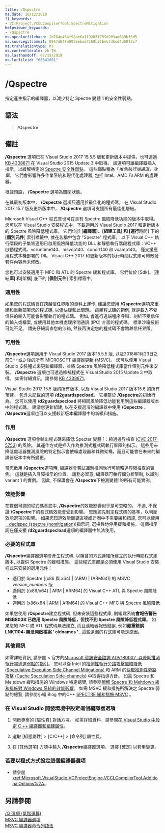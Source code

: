 ```yaml
---
title: /Qspectre
ms.date: 10/12/2018
f1_keywords:
- VC.Project.VCCLCompilerTool.SpectreMitigation
helpviewer_keywords:
- /Qspectre
ms.openlocfilehash: 2b784e464f98ae6a1f9285f799d903ae689bf6d5
ms.sourcegitcommit: 0867d648e0955ebad7260b5fbebfd6cd4d58f3c7
ms.translationtype: MT
ms.contentlocale: zh-TW
ms.lasthandoff: 07/19/2019
ms.locfileid: "68341001"
---
```

# <a name="qspectre"></a>/Qspectre

指定產生指示的編譯器，以減少特定 Spectre 變體 1 的安全性弱點。

## <a name="syntax"></a>語法

> **/Qspectre**

## <a name="remarks"></a>備註

**/Qspectre** 選項已在 Visual Studio 2017 15.5.5 版和更新版本中提供，也可透過 [KB 4338871](https://support.microsoft.com/help/4338871/visual-studio-2015-update-3-spectre-variant-1-toolset-qspectre) 在 Visual Studio 2015 Update 3 中取得。 該選項可讓編譯器插入指示，以緩解特定的 [Spectre 安全性弱點](https://spectreattack.com/spectre.pdf)。 這些弱點稱為「*推測執行端通道」攻擊*。 它們會影響許多作業系統和現代化處理器, 包括 Intel、AMD 和 ARM 的處理器。

根據預設， **/Qspectre** 選項為關閉狀態。

在其最初版本中， **/Qspectre** 選項只適用於最佳化的程式碼。 在 Visual Studio 2017 15.7 版及更新版本中， **/Qspectre** 選項可支援所有最佳化層級。

Microsoft Visual C++ 程式庫也可在具有 Spectre 風險降低功能的版本中取得。 您可以在 Visual Studio 安裝程式中，下載適用於 Visual Studio 2017 和更新版本的 Spectre 風險降低程式庫。 它們位於 [**編譯器]、[組建工具] 和 [運行**時間] 下的 [**個別元件**] 索引標籤中, 並在名稱中包含 "Spectre" 程式庫。 以下 Visual C++ 執行階段的子集皆適用已啟用風險降低功能的 DLL 和靜態執行階段程式庫：VC++ 啟動程式碼、vcruntime140、msvcp140、concrt140 和 vcamp140。 僅支援應用程式本機部署的 Dll。 Visual C++ 2017 和更新版本的執行時間程式庫可轉散發套件內容尚未修改。

您也可以安裝適用于 MFC 和 ATL 的 Spectre 緩和程式庫。 它們位於 [Sdk]、[連結**庫] 和**[架構] 底下的 [**個別元件**] 索引標籤中。

### <a name="applicability"></a>適用性

如果您的程式碼會在跨越信任界限的資料上運作, 建議您使用 **/Qspectre**選項來重建和重新部署您的程式碼, 以儘快緩和此問題。 這類程式碼的範例, 就是載入不受信任的輸入可能會影響執行的程式碼。 例如, 會進行遠端程序呼叫、剖析不受信任的輸入或檔案, 或使用其他本機處理序間通訊 (IPC) 介面的程式碼。 標準沙箱技術可能不足。 請先仔細調查您的沙箱, 然後再決定您的程式碼不會跨越信任界限。

### <a name="availability"></a>可用性

**/Qspectre**選項適用于 Visual Studio 2017 版本15.5.5 版, 以及2018年1月23日之前C++或之後的所有 MICROSOFT 編譯器更新 (MSVC)。 您可以使用 Visual Studio 安裝程式來更新編譯器，並將 Spectre 風險降低程式庫當作個別元件來安裝。 **/Qspectre** 選項也可透過修補程式在 Visual Studio 2015 Update 3 中取得。 如需詳細資訊，請參閱 [KB 4338871](https://support.microsoft.com/help/4338871)。

Visual Studio 2017 15.5 版的所有版本, 以及 Visual Studio 2017 版本15.6 的所有預覽。 包含未記載的選項 **/d2guardspecload**。 它相當於 **/Qspectre**的初始行為。 您可以使用 **/d2guardspecload** 將相同風險降低功能套用到這些編譯器版本中的程式碼。 建議您更新組建, 以在支援選項的編譯器中使用 **/Qspectre** 。 **/Qspectre**選項也可以支援較新版本編譯器中的新緩和措施。

### <a name="effect"></a>作用

**/Qspectre** 選項會輸出程式碼來降低 Specter 變體 1：繞過邊界檢查 ([CVE 2017-5753](https://nvd.nist.gov/vuln/detail/CVE-2017-5753)) 的風險。 其運作方式是插入作為推測式程式碼執行屏障的指示。 這些用來降低處理器推測風險的特定指示會依賴處理器和其微架構，而且可能會在未來的編譯器版本中有所變更。

當您啟用 **/Qspectre**選項時, 編譯器會嘗試識別推測執行可能略過界限檢查的實例。 這就是插入屏障指示的位置。 請務必留意, 編譯器可執行檔分析限制, 以識別 variant 1 的實例。 因此, 不保證會在 **/Qspectre**下檢測變體1的所有可能實例。

### <a name="performance-impact"></a>效能影響

在數個可調的程式碼基底中, **/Qspectre**的效能影響似乎是可忽略的。 不過, 不保證 **/Qspectre**下的程式碼效能會受到影響。 您應該先制定程式碼的基準，以判斷效能選項的影響。 如果您知道效能關鍵區塊或迴圈中不需要緩和措施, 您可以使用[__declspec (spectre (nomitigation))](../../cpp/spectre.md)指示詞, 選擇性地停用緩和措施。 這個指示詞在僅支援 **/d2guardspecload**選項的編譯器中無法使用。

### <a name="required-libraries"></a>必要的程式庫

**/Qspectre**編譯器選項會產生程式碼, 以隱含的方式連結所建立的執行時間程式庫版本, 以提供 Spectre 的緩和措施。 這些程式庫都是必須使用 Visual Studio 安裝程式來安裝的選用元件：

- 適用於 Spectre \[(x86 與 x64) | (ARM) | (ARM64)] 的 MSVC *version_numbers* 版
- 適用於 \[(x86/x64) | ARM | ARM64] 的 Visual C++ ATL 與 Spectre 風險降低
- 適用於 \[x86/x64 | ARM | ARM64] 的 Visual C++ MFC 與 Spectre 風險降低

如果您使用 **/Qspectre**建立程式碼, 但未安裝這些程式庫, 則組建系統**會報告警告 MSB8038:已啟用 Spectre 風險降低，但找不到 Spectre 風險降低程式庫**。 如果您的 MFC 或 ATL 程式碼無法建立, 而且連結器報告錯誤, 例如**嚴重錯誤 LNK1104: 無法開啟檔案 ' oldnames '** , 這些遺漏的程式庫可能是原因。

### <a name="additional-information"></a>其他資訊

如需詳細資訊, 請參閱 < 官方的[Microsoft 資訊安全諮詢 ADV180002, 以降低推測執行端通道弱點的指引](https://portal.msrc.microsoft.com/en-US/security-guidance/advisory/ADV180002)。 您可以從 Intel 的[推測性執行旁路攻擊風險降低 (Speculative Execution Side Channel Mitigations)](https://software.intel.com/sites/default/files/managed/c5/63/336996-Speculative-Execution-Side-Channel-Mitigations.pdf) 和 ARM 的[快取推測性旁路攻擊 (Cache Speculation Side-channels)](https://developer.arm.com/-/media/Files/pdf/Cache_Speculation_Side-channels.pdf) 中取得指導方針。 如需 Spectre 和 Meltdown 緩和措施的 Windows 特定總覽, 請參閱[瞭解 Spectre 和 Meltdown 緩和措施對 Windows 系統的效能影響](https://www.microsoft.com/security/blog/2018/01/09/understanding-the-performance-impact-of-spectre-and-meltdown-mitigations-on-windows-systems/)。 如需 MSVC 緩和措施所解決之 Spectre 弱點的總覽, 請參閱小組 Blog 中的C++ [SPECTRE 緩和措施 MSVC](https://devblogs.microsoft.com/cppblog/spectre-mitigations-in-msvc./) 。

### <a name="to-set-this-compiler-option-in-the-visual-studio-development-environment"></a>在 Visual Studio 開發環境中設定這個編譯器選項

1. 開啟專案的 [屬性頁]  對話方塊。 如需詳細資料，請參閱[在 Visual Studio 中設定 C ++ 編譯器和組建屬性](../working-with-project-properties.md)。

1. 選取 [組態屬性]   > [C/C++]   > [命令列]  屬性頁。

1. 在 [其他選項]  方塊中輸入 **/Qspectre**編譯器選項。 選擇 [確定]  以套用變更。

### <a name="to-set-this-compiler-option-programmatically"></a>若要以程式方式設定這個編譯器選項

- 請參閱 <xref:Microsoft.VisualStudio.VCProjectEngine.VCCLCompilerTool.AdditionalOptions%2A>。

## <a name="see-also"></a>另請參閱

[/Q 選項 (低階運算)](q-options-low-level-operations.md)<br/>
[MSVC 編譯器選項](compiler-options.md)<br/>
[MSVC 編譯器命令列語法](compiler-command-line-syntax.md)
